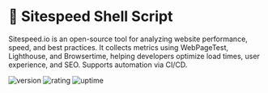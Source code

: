 # 🎉 Sitespeed Shell Script

Sitespeed.io is an open-source tool for analyzing website performance, speed, and best practices. It collects metrics using WebPageTest, Lighthouse, and Browsertime, helping developers optimize load times, user experience, and SEO. Supports automation via CI/CD.

![version](https://img.shields.io/badge/version-1.0-blue)
![rating](https://img.shields.io/badge/rating-★★★★★-yellow)
![uptime](https://img.shields.io/badge/uptime-100%25-brightgreen)
